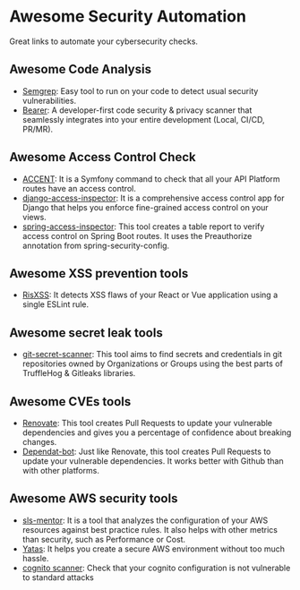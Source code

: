 # Awesome Security Automation

Great links to automate your cybersecurity checks.

## Awesome Code Analysis

- [Semgrep](https://github.com/returntocorp/semgrep): Easy tool to run on your code to detect usual security vulnerabilities.
- [Bearer](https://github.com/Bearer/bearer): A developer-first code security & privacy scanner that seamlessly integrates into your entire development (Local, CI/CD, PR/MR).

## Awesome Access Control Check

- [ACCENT](https://github.com/theodo/accent): It is a Symfony command to check that all your API Platform routes have an access control.
- [django-access-inspector](https://github.com/BastienTeissier/django-access-inspector): It is a comprehensive access control app for Django that helps you enforce fine-grained access control on your views.
- [spring-access-inspector](https://github.com/marine-mb/spring-access-inspector): This tool creates a table report to verify access control on Spring Boot routes. It uses the Preauthorize annotation from spring-security-config.

## Awesome XSS prevention tools

- [RisXSS](https://github.com/theodo/RisXSS): It detects XSS flaws of your React or Vue application using a single ESLint rule.

## Awesome secret leak tools

- [git-secret-scanner](https://github.com/padok-team/git-secret-scanner): This tool aims to find secrets and credentials in git repositories owned by Organizations or Groups using the best parts of TruffleHog & Gitleaks libraries.

## Awesome CVEs tools

- [Renovate](https://github.com/renovatebot/renovate): This tool creates Pull Requests to update your vulnerable dependencies and gives you a percentage of confidence about breaking changes.
- [Dependat-bot](https://github.com/dependabot/dependabot-core): Just like Renovate, this tool creates Pull Requests to update your vulnerable dependencies. It works better with Github than with other platforms.

## Awesome AWS security tools

- [sls-mentor](https://github.com/sls-mentor/sls-mentor): It is a tool that analyzes the configuration of your AWS resources against best practice rules. It also helps with other metrics than security, such as Performance or Cost.
- [Yatas](https://github.com/padok-team/yatas-aws): It helps you create a secure AWS environment without too much hassle.
- [cognito scanner](https://github.com/padok-team/cognito-scanner): Check that your cognito configuration is not vulnerable to standard attacks
